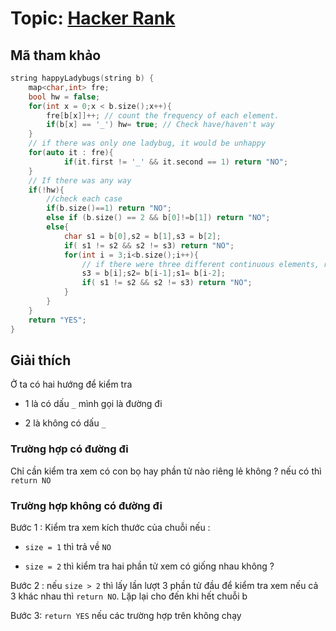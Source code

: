 # Topic: [Hacker Rank](https://www.hackerrank.com/challenges/happy-ladybugs/problem?isFullScreen=true)

## Mã tham khảo

```cpp
string happyLadybugs(string b) {
    map<char,int> fre;
    bool hw = false;
    for(int x = 0;x < b.size();x++){
        fre[b[x]]++; // count the frequency of each element.
        if(b[x] == '_') hw= true; // Check have/haven't way
    }
    // if there was only one ladybug, it would be unhappy
    for(auto it : fre){
            if(it.first != '_' && it.second == 1) return "NO";
    }
    // If there was any way
    if(!hw){
    	//check each case
        if(b.size()==1) return "NO";
        else if (b.size() == 2 && b[0]!=b[1]) return "NO";
        else{
        	char s1 = b[0],s2 = b[1],s3 = b[2];
        	if( s1 != s2 && s2 != s3) return "NO";
        	for(int i = 3;i<b.size();i++){
        		// if there were three different continuous elements, return no
        		s3 = b[i];s2= b[i-1];s1= b[i-2];
        		if( s1 != s2 && s2 != s3) return "NO";
        	}
        }
    }
    return "YES";
}
```

## Giải thích

Ở ta có hai hướng để kiểm tra

- 1 là có dấu `_` mình gọi là đường đi

- 2 là không có dấu `_` 

### Trường hợp có đường đi

Chỉ cần kiểm tra xem có con bọ hay phần tử nào riêng lẻ không ? nếu có thì `return NO`

### Trường hợp không có đường đi

Bước 1 : Kiểm tra xem kích thước của chuỗi nếu :

- `size = 1` thì trả về `NO`

- `size = 2` thì kiểm tra hai phần tử xem có giống nhau không ?

Bước 2 : nếu `size > 2` thì lấy lần lượt 3 phần tử đầu để kiểm tra xem nếu cả 3 khác nhau thì `return NO`. Lặp lại cho đến khi hết chuỗi b

Bước 3: `return YES` nếu các trường hợp trên không chạy
